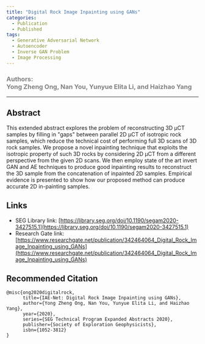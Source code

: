 ```yaml
---
title: "Digital Rock Image Inpainting using GANs"
categories:
  - Publication
  - Published
tags:
  - Generative Adversarial Network
  - Autoencoder
  - Inverse GAN Problem
  - Image Processing
---
```


### <span style="color: grey;">Authors:<br>Yong Zheng Ong, Nan You, Yunyue Elita Li, and Haizhao Yang</span>

***********************************************************************

## Abstract

This extended abstract explores the problem of reconstructing 3D µCT samples by filling in "gaps" between parallel 2D µCT of isotropic rock samples, which reduce the technical cost of performing full 3D scans of 3D rock samples. We propose a novel inpainting technique that exploits the isotropic property of such 3D rocks by considering 2D µCT from a different perspective from the given 2D scans. We then employ state of the art invert GAN and AE techniques to produce good inpainting results to reconstruct the 3D sample from the concatenation of inpainted 2D samples. Empirical evidence is presented to show how our proposed method can produce accurate 2D in-painting samples.

## Links

- SEG Library link: [https://library.seg.org/doi/10.1190/segam2020-3427515.1](https://library.seg.org/doi/10.1190/segam2020-3427515.1)
- Research Gate link:  [https://www.researchgate.net/publication/342464064_Digital_Rock_Image_Inpainting_using_GANs](https://www.researchgate.net/publication/342464064_Digital_Rock_Image_Inpainting_using_GANs)

## Recommended Citation

```
@misc{ong2020digitalrock,
      title={IAE-Net: Digital Rock Image Inpainting using GANs}, 
      author={Yong Zheng Ong, Nan You, Yunyue Elita Li, and Haizhao Yang},
      year={2020},
      series={SEG Technical Program Expanded Abstracts 2020},
      publisher={Society of Exploration Geophysicists},
      isbn={1052-3812}
}
```
